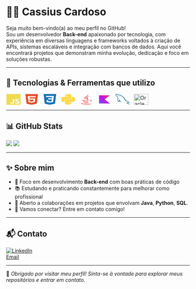 # 👨‍💻 Cassius Cardoso

Seja muito bem-vindo(a) ao meu perfil no GitHub!  
Sou um desenvolvedor **Back-end** apaixonado por tecnologia, com experiência em diversas linguagens e frameworks voltados à criação de APIs, sistemas escaláveis e integração com bancos de dados. Aqui você encontrará projetos que demonstram minha evolução, dedicação e foco em soluções robustas.

---

## 🚀 Tecnologias & Ferramentas que utilizo

<div style="display: flex; flex-wrap: wrap; gap: 10px;">
  <img align="center" height="30" width="40" src="https://raw.githubusercontent.com/devicons/devicon/master/icons/javascript/javascript-plain.svg" title="JavaScript">
  <img align="center" height="30" width="40" src="https://raw.githubusercontent.com/devicons/devicon/master/icons/html5/html5-plain.svg" title="HTML5">
  <img align="center" height="30" width="40" src="https://raw.githubusercontent.com/devicons/devicon/master/icons/css3/css3-plain.svg" title="CSS3">
  <img align="center" height="30" width="40" src="https://raw.githubusercontent.com/devicons/devicon/master/icons/python/python-plain.svg" title="Python">
  <img align="center" height="30" width="40" src="https://raw.githubusercontent.com/devicons/devicon/master/icons/java/java-plain.svg" title="Java">
  <img align="center" height="30" width="40" src="https://raw.githubusercontent.com/devicons/devicon/master/icons/kotlin/kotlin-original.svg" title="Kotlin">
  <img align="center" height="30" width="40" src="https://raw.githubusercontent.com/devicons/devicon/master/icons/mysql/mysql-original.svg" title="MySQL">
  <img align="center" height="30" width="40" src="https://cdn.jsdelivr.net/gh/devicons/devicon/icons/oracle/oracle-original.svg" title="Oracle SQL">
</div>

---

## 📊 GitHub Stats

<div>
  <img height="180em" src="https://github-readme-stats.vercel.app/api?username=CassiusCardoso&show_icons=true&theme=dark&include_all_commits=true&count_private=true"/>
  <img height="180em" src="https://github-readme-stats.vercel.app/api/top-langs/?username=CassiusCardoso&layout=compact&theme=dark"/>
</div>

---

## ✨ Sobre mim

- 🎯 Foco em desenvolvimento **Back-end** com boas práticas de código
- 📚 Estudando e praticando constantemente para melhorar como profissional
- 💼 Aberto a colaborações em projetos que envolvam  **Java**, **Python**, **SQL**.
- 🤝 Vamos conectar? Entre em contato comigo!

---

## 📬 Contato

[![LinkedIn](https://img.shields.io/badge/LinkedIn-blue?style=for-the-badge&logo=linkedin)](https://www.linkedin.com/in/seu-linkedin-aqui)  
[Email](mailto:cassiuscardosoo@gmail.com)

---

📌 *Obrigado por visitar meu perfil! Sinta-se à vontade para explorar meus repositórios e entrar em contato.*
